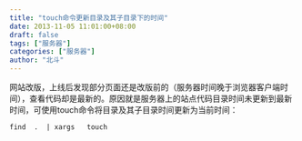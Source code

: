 ```yaml
---
title: "touch命令更新目录及其子目录下的时间"
date: 2013-11-05 11:01:00+08:00
draft: false
tags: ["服务器"]
categories: ["服务器"]
author: "北斗"
---
```


网站改版，上线后发现部分页面还是改版前的（服务器时间晚于浏览器客户端时间），查看代码却是最新的。原因就是服务器上的站点代码目录时间未更新到最新时间，可使用touch命令将目录及其子目录时间更新为当前时间：

```
find  .  | xargs   touch
```